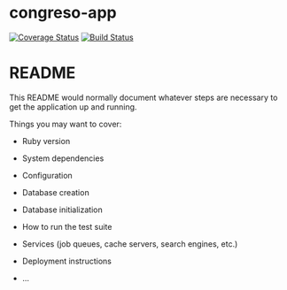 # congreso-app
[![Coverage Status](https://coveralls.io/repos/github/TachibanaLabs/congreso-app/badge.svg?branch=master)](https://coveralls.io/github/TachibanaLabs/congreso-app?branch=master)
[![Build Status](https://travis-ci.org/TachibanaLabs/congreso-app.svg?branch=master)](https://travis-ci.org/TachibanaLabs/congreso-app)

# README

This README would normally document whatever steps are necessary to get the
application up and running.

Things you may want to cover:

* Ruby version

* System dependencies

* Configuration

* Database creation

* Database initialization

* How to run the test suite

* Services (job queues, cache servers, search engines, etc.)

* Deployment instructions

* ...
